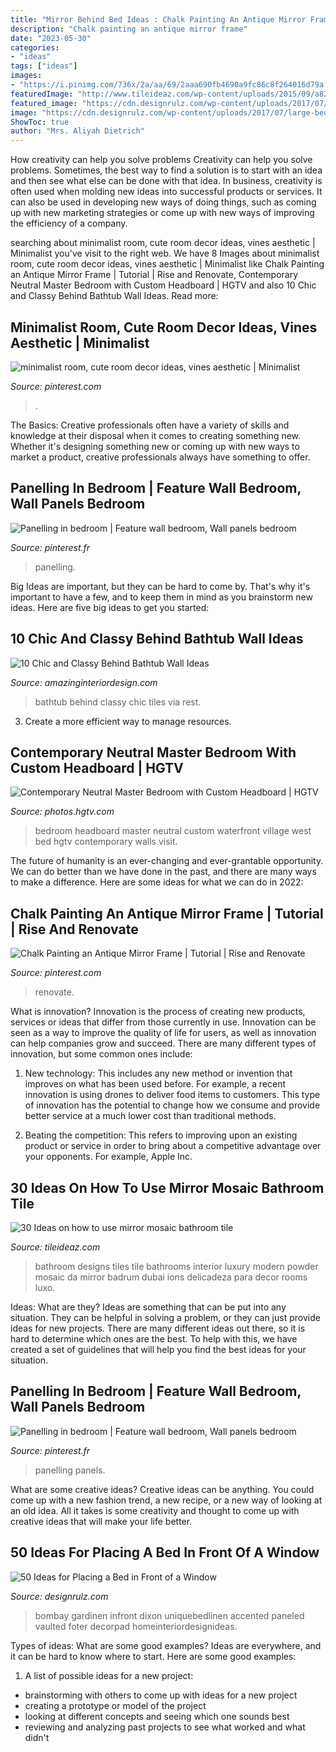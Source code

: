 ```yaml
---
title: "Mirror Behind Bed Ideas : Chalk Painting An Antique Mirror Frame"
description: "Chalk painting an antique mirror frame"
date: "2023-05-30"
categories:
- "ideas"
tags: ["ideas"]
images:
- "https://i.pinimg.com/736x/2a/aa/69/2aaa690fb4690a9fc86c8f264016d79a.jpg"
featuredImage: "http://www.tileideaz.com/wp-content/uploads/2015/09/a82533b5dbe54432b724238631e855d1.jpg"
featured_image: "https://cdn.designrulz.com/wp-content/uploads/2017/07/large-bedroom-design.jpg"
image: "https://cdn.designrulz.com/wp-content/uploads/2017/07/large-bedroom-design.jpg"
ShowToc: true
author: "Mrs. Aliyah Dietrich"
---
```



How creativity can help you solve problems
Creativity can help you solve problems. Sometimes, the best way to find a solution is to start with an idea and then see what else can be done with that idea. In business, creativity is often used when molding new ideas into successful products or services. It can also be used in developing new ways of doing things, such as coming up with new marketing strategies or come up with new ways of improving the efficiency of a company.

	

		
searching about minimalist room, cute room decor ideas, vines aesthetic | Minimalist you've visit to the right web. We have 8 Images about minimalist room, cute room decor ideas, vines aesthetic | Minimalist like Chalk Painting an Antique Mirror Frame | Tutorial | Rise and Renovate, Contemporary Neutral Master Bedroom with Custom Headboard | HGTV and also 10 Chic and Classy Behind Bathtub Wall Ideas. Read more:
		
    
## Minimalist Room, Cute Room Decor Ideas, Vines Aesthetic | Minimalist

<img loading=lazy src="https://i.pinimg.com/736x/5e/db/e9/5edbe9cd18484a9bccdda4fca357ad40.jpg" onerror="this.onerror=null;this.src='https://tse3.mm.bing.net/th?id=OIP.BFt7OCktTWHonPfbvPjvQAHaJ3&amp;pid=15.1';" alt="minimalist room, cute room decor ideas, vines aesthetic | Minimalist">

_Source: pinterest.com_

>. 

	

The Basics:
Creative professionals often have a variety of skills and knowledge at their disposal when it comes to creating something new. Whether it's designing something new or coming up with new ways to market a product, creative professionals always have something to offer.

    
## Panelling In Bedroom | Feature Wall Bedroom, Wall Panels Bedroom

<img loading=lazy src="https://i.pinimg.com/736x/2a/aa/69/2aaa690fb4690a9fc86c8f264016d79a.jpg" onerror="this.onerror=null;this.src='https://tse2.mm.bing.net/th?id=OIP.pbxrcqpjzNeKAVwTQ2Z1qAHaJ3&amp;pid=15.1';" alt="Panelling in bedroom | Feature wall bedroom, Wall panels bedroom">

_Source: pinterest.fr_

>panelling. 

	

Big Ideas are important, but they can be hard to come by. That's why it's important to have a few, and to keep them in mind as you brainstorm new ideas. Here are five big ideas to get you started: 

    
## 10 Chic And Classy Behind Bathtub Wall Ideas

<img loading=lazy src="http://www.amazinginteriordesign.com/wp-content/uploads/2016/08/10-chic-and-classy-behind-bathtub-wall-ideas-3.jpg" onerror="this.onerror=null;this.src='https://tse1.mm.bing.net/th?id=OIP.CsMxhQQaZ-4rEiLgKG9uowHaKt&amp;pid=15.1';" alt="10 Chic and Classy Behind Bathtub Wall Ideas">

_Source: amazinginteriordesign.com_

>bathtub behind classy chic tiles via rest. 

	

3. Create a more efficient way to manage resources.

    
## Contemporary Neutral Master Bedroom With Custom Headboard | HGTV

<img loading=lazy src="https://hgtvhome.sndimg.com/content/dam/images/hgtv/fullset/2016/7/5/0/Chango_West-Village-Waterfront_20.jpg.rend.hgtvcom.966.1352.suffix/1467738048927.jpeg" onerror="this.onerror=null;this.src='https://tse1.mm.bing.net/th?id=OIP.jzF58jzkgu_Ut36bjJV0rQHaKX&amp;pid=15.1';" alt="Contemporary Neutral Master Bedroom with Custom Headboard | HGTV">

_Source: photos.hgtv.com_

>bedroom headboard master neutral custom waterfront village west bed hgtv contemporary walls visit. 

	

The future of humanity is an ever-changing and ever-grantable opportunity. We can do better than we have done in the past, and there are many ways to make a difference. Here are some ideas for what we can do in 2022: 

    
## Chalk Painting An Antique Mirror Frame | Tutorial | Rise And Renovate

<img loading=lazy src="https://i.pinimg.com/736x/79/53/a3/7953a3825929234d6ce6a4b991b81fc0.jpg" onerror="this.onerror=null;this.src='https://tse2.mm.bing.net/th?id=OIP.-sNPtaO0lY2QYcuWqg46CwHaLF&amp;pid=15.1';" alt="Chalk Painting an Antique Mirror Frame | Tutorial | Rise and Renovate">

_Source: pinterest.com_

>renovate. 

	

What is innovation?
Innovation is the process of creating new products, services or ideas that differ from those currently in use. Innovation can be seen as a way to improve the quality of life for users, as well as innovation can help companies grow and succeed. There are many different types of innovation, but some common ones include:
1. New technology: This includes any new method or invention that improves on what has been used before. For example, a recent innovation is using drones to deliver food items to customers. This type of innovation has the potential to change how we consume and provide better service at a much lower cost than traditional methods.

2. Beating the competition: This refers to improving upon an existing product or service in order to bring about a competitive advantage over your opponents. For example, Apple Inc.

    
## 30 Ideas On How To Use Mirror Mosaic Bathroom Tile

<img loading=lazy src="http://www.tileideaz.com/wp-content/uploads/2015/09/a82533b5dbe54432b724238631e855d1.jpg" onerror="this.onerror=null;this.src='https://tse4.mm.bing.net/th?id=OIP.BwKS2xgcbF5X-89QevupKgHaKK&amp;pid=15.1';" alt="30 Ideas on how to use mirror mosaic bathroom tile">

_Source: tileideaz.com_

>bathroom designs tiles tile bathrooms interior luxury modern powder mosaic da mirror badrum dubai ions delicadeza para decor rooms luxo. 

	

Ideas: What are they?
Ideas are something that can be put into any situation. They can be helpful in solving a problem, or they can just provide ideas for new projects. There are many different ideas out there, so it is hard to determine which ones are the best. To help with this, we have created a set of guidelines that will help you find the best ideas for your situation.

    
## Panelling In Bedroom | Feature Wall Bedroom, Wall Panels Bedroom

<img loading=lazy src="https://i.pinimg.com/originals/2a/aa/69/2aaa690fb4690a9fc86c8f264016d79a.jpg" onerror="this.onerror=null;this.src='https://tse1.mm.bing.net/th?id=OIP.bpOmrXA5WQOsHzXeiTxphQHaJ4&amp;pid=15.1';" alt="Panelling in bedroom | Feature wall bedroom, Wall panels bedroom">

_Source: pinterest.fr_

>panelling panels. 

	

What are some creative ideas?
Creative ideas can be anything. You could come up with a new fashion trend, a new recipe, or a new way of looking at an old idea. All it takes is some creativity and thought to come up with creative ideas that will make your life better.

    
## 50 Ideas For Placing A Bed In Front Of A Window

<img loading=lazy src="https://cdn.designrulz.com/wp-content/uploads/2017/07/large-bedroom-design.jpg" onerror="this.onerror=null;this.src='https://tse1.mm.bing.net/th?id=OIP.2-TrvfathCz8TyNdW9toUAHaG3&amp;pid=15.1';" alt="50 Ideas for Placing a Bed in Front of a Window">

_Source: designrulz.com_

>bombay gardinen infront dixon uniquebedlinen accented paneled vaulted foter decorpad homeinteriordesignideas. 

	

Types of ideas: What are some good examples?
Ideas are everywhere, and it can be hard to know where to start. Here are some good examples:
1. A list of possible ideas for a new project: 
- brainstorming with others to come up with ideas for a new project 
- creating a prototype or model of the project 
- looking at different concepts and seeing which one sounds best 
- reviewing and analyzing past projects to see what worked and what didn't 

